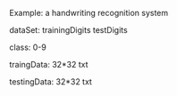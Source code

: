Example: a handwriting recognition system

dataSet: trainingDigits
         testDigits
         
class: 0-9

traingData: 32*32 txt

testingData: 32*32 txt
